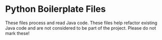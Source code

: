 # Python Boilerplate Files

These files process and read Java code.
These files help refactor existing Java code and are not considered to be part of the project. Please do not mark these!

